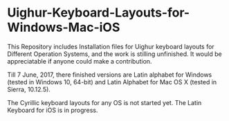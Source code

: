 # Uighur-Keyboard-Layouts-for-Windows-Mac-iOS
This Repository includes Installation files for Uighur keyboard layouts for Different Operation Systems, and the work is stilling unfinished. It would be appreciatable if anyone could make a contribution.

Till 7 June, 2017, there finished versions are Latin alphabet for Windows (tested in Windows 10, 64-bit) and Latin Alphabet for Mac OS X (tested in Sierra, 10.12.5). 

The Cyrillic keyboard layouts for any OS is not started yet. The Latin Keyboard for iOS is in progress.
